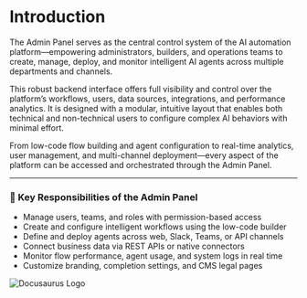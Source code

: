 # Introduction

The Admin Panel serves as the central control system of the AI automation platform—empowering administrators, builders, and operations teams to create, manage, deploy, and monitor intelligent AI agents across multiple departments and channels.

This robust backend interface offers full visibility and control over the platform’s workflows, users, data sources, integrations, and performance analytics. It is designed with a modular, intuitive layout that enables both technical and non-technical users to configure complex AI behaviors with minimal effort.

From low-code flow building and agent configuration to real-time analytics, user management, and multi-channel deployment—every aspect of the platform can be accessed and orchestrated through the Admin Panel.

---

### 🔑 Key Responsibilities of the Admin Panel
- Manage users, teams, and roles with permission-based access  
- Create and configure intelligent workflows using the low-code builder  
- Define and deploy agents across web, Slack, Teams, or API channels  
- Connect business data via REST APIs or native connectors  
- Monitor flow performance, agent usage, and system logs in real time  
- Customize branding, completion settings, and CMS legal pages  


![Docusaurus Logo](/img/admin-screen.png)
